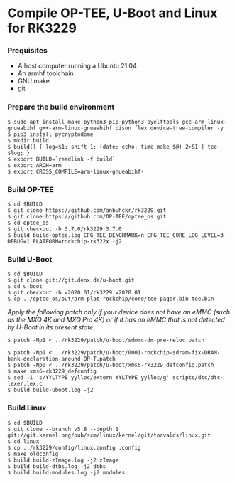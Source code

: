 # Compile OP-TEE, U-Boot and Linux for RK3229


### Prequisites

- A host computer running a Ubuntu 21.04
- An armhf toolchain
- GNU make
- git


### Prepare the build environment

```
$ sudo apt install make python3-pip python3-pyelftools gcc-arm-linux-gnueabihf g++-arm-linux-gnueabihf bison flex device-tree-compiler -y
$ pip3 install pycryptodome
$ mkdir build
$ build() { log=$1; shift 1; (date; echo; time make $@) 2>&1 | tee $log; }
$ export BUILD=`readlink -f build`
$ export ARCH=arm
$ export CROSS_COMPILE=arm-linux-gnueabihf-
```


### Build OP-TEE

```
$ cd $BUILD
$ git clone https://github.com/anbuhckr/rk3229.git
$ git clone https://github.com/OP-TEE/optee_os.git
$ cd optee_os
$ git checkout -b 3.7.0/rk3229 3.7.0
$ build build-optee.log CFG_TEE_BENCHMARK=n CFG_TEE_CORE_LOG_LEVEL=3 DEBUG=1 PLATFORM=rockchip-rk322x -j2
```


### Build U-Boot

```
$ cd $BUILD
$ git clone git://git.denx.de/u-boot.git
$ cd u-boot
$ git checkout -b v2020.01/rk3229 v2020.01
$ cp ../optee_os/out/arm-plat-rockchip/core/tee-pager.bin tee.bin
```

*Apply the following patch only if your device does not have an eMMC (such as the MXQ 4K and MXQ Pro 4K) or if it has an eMMC that is not detected by U-Boot in its present state.*

```
$ patch -Np1 < ../rk3229/patch/u-boot/sdmmc-dm-pre-reloc.patch
```

```
$ patch -Np1 < ../rk3229/patch/u-boot/0001-rockchip-sdram-fix-DRAM-bank-declaration-around-OP-T.patch
$ patch -Np0 < ../rk3229/patch/u-boot/xms6-rk3229_defconfig.patch
$ make xms6-rk3229_defconfig
$ sed -i 's/YYLTYPE yylloc/extern YYLTYPE yylloc/g' scripts/dtc/dtc-lexer.lex.c
$ build build-uboot.log -j2 
```


### Build Linux

```
$ cd $BUILD
$ git clone --branch v5.8 --depth 1 git://git.kernel.org/pub/scm/linux/kernel/git/torvalds/linux.git
$ cd linux
$ cp ../rk3229/config/linux.config .config
$ make oldconfig
$ build build-zImage.log -j2 zImage
$ build build-dtbs.log -j2 dtbs
$ build build-modules.log -j2 modules
```
